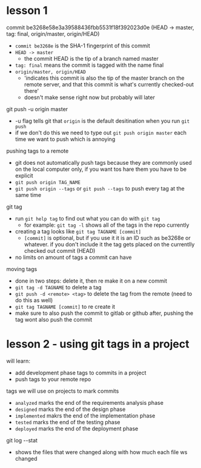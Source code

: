 
# lesson 1

commit be3268e58e3a39588436fbb5531f18f392023d0e (HEAD -> master, tag: final, origin/master, origin/HEAD)
- `commit be3268e` is the SHA-1 fingerprint of this commit
- `HEAD -> master`
	- the commit HEAD is the tip of a branch named master
- `tag: final` means the commit is tagged with the name final
- `origin/master, origin/HEAD` 
	- 'indicates this commit is also the tip of the master branch on the remote server, and that this commit is what's currently checked-out there'
	- doesn't make sense right now but probably will later

git push -u origin master
- -u flag tells git that `origin` is the default desitination when you run `git push`
- if we don't do this we need to type out `git push origin master` each time we want to push which is annoying

pushing tags to a remote 
- git does not automatically push tags because they are commonly used on the local computer only, if you want tos hare them you have to be explicit
- `git push origin TAG_NAME`
- `git push origin --tags` or `git push --tags` to push every tag at the same time

git tag
- run `git help tag` to find out what you can do with `git tag`
	- for example: `git tag -l` shows all of the tags in the repo currently
- creating a tag looks like `git tag TAGNAME [commit]`
	- `[commit]` is optional, but if you use it it is an ID such as be3268e or whatever. if you don't include it the tag gets placed on the currentlly checked out commit (HEAD)
- no limits on amount of tags a commit can have

moving tags
- done in two steps: delete it, then re make it on a new commit
- `git tag -d TAGNAME` to delete a tag
- `git push -d <remote> <tag>` to delete the tag from the remote (need to do this as well)
- `git tag TAGNAME [commit]` to re create it
- make sure to also push the commit to gitlab or github after, pushing the tag wont also push the commit

# lesson 2 - using git tags in a project
will learn:
- add development phase tags to commits in a project
- push tags to your remote repo

tags we will use on projects to mark commits
- `analyzed` marks the end of the requirements analysis phase
- `designed` marks the end of the design phase
- `implemented` makrs the end of the implementation phase
- `tested` marks the end of the testing phase
- `deployed` marks the end of the deployment phase

git log --stat
- shows the files that were changed along with how much each file ws changed


